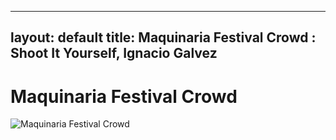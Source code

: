 
---
layout: default
title: Maquinaria Festival Crowd : Shoot It Yourself, Ignacio Galvez
---

# Maquinaria Festival Crowd

![Maquinaria Festival Crowd](http://assets.farmhouse.co/publishing/1-shoot-it-yourself/images/maquinaria-festival-crowd-1.jpg)
